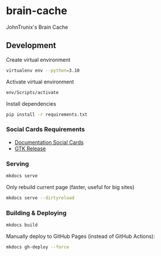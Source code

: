 # brain-cache

JohnTrunix's Brain Cache

## Development

Create virtual environment

```bash
virtualenv env --python=3.10
```

Activate virtual environment

```bash
env/Scripts/activate
```

Install dependencies

```bash
pip install -r requirements.txt
```

### Social Cards Requirements

-   [Documentation Social Cards](https://squidfunk.github.io/mkdocs-material/setup/setting-up-social-cards/)
-   [GTK Release](https://github.com/tschoonj/GTK-for-Windows-Runtime-Environment-Installer/releases)

### Serving

```bash
mkdocs serve
```

Only rebuild current page (faster, useful for big sites)

```bash
mkdocs serve --dirtyreload
```

### Building & Deploying

```bash
mkdocs build
```

Manually deploy to GitHub Pages (instead of GitHub Actions):

```bash
mkdocs gh-deploy --force
```

